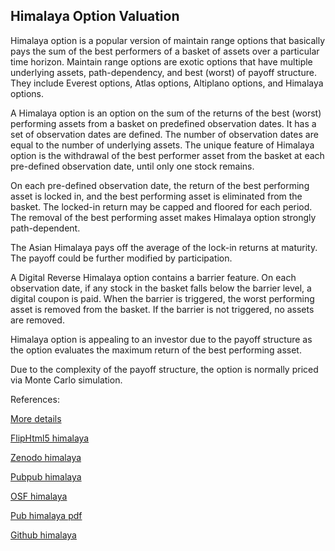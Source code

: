 ## Himalaya Option Valuation

Himalaya option is a popular version of maintain range options that basically pays the sum of the best performers of a basket of assets over a particular time horizon. Maintain range options are exotic options that have multiple underlying assets, path-dependency, and best (worst) of payoff structure. They include Everest options, Atlas options, Altiplano options, and Himalaya options. 

A Himalaya option is an option on the sum of the returns of the best (worst) performing assets from a basket on predefined observation dates. It has a set of observation dates are defined. The number of observation dates are equal to the number of underlying assets. The unique feature of Himalaya option is the withdrawal of the best performer asset from the basket at each pre-defined observation date, until only one stock remains.

On each pre-defined observation date, the return of the best performing asset is locked in, and the best performing asset is eliminated from the basket. The locked-in return may be capped and floored for each period. The removal of the best performing asset makes Himalaya option strongly path-dependent.

The Asian Himalaya pays off the average of the lock-in returns at maturity. The payoff could be further modified by participation.

A Digital Reverse Himalaya option contains a barrier feature. On each observation date, if any stock in the basket falls below the barrier level, a digital coupon is paid. When the barrier is triggered, the worst performing asset is removed from the basket. If the barrier is not triggered, no assets are removed.

Himalaya option is appealing to an investor due to the payoff structure as the option evaluates the maximum return of the best performing asset.

Due to the complexity of the payoff structure, the option is normally priced via Monte Carlo simulation. 



References:
   
[More details](./EqHimalaya-25.pdf)   
   
[FlipHtml5 himalaya](https://fliphtml5.com/download/download-pdf-file.php?str=x0DZh9GTud3bENXamAzM1QjN4MTPkl0av9mY)
   
[Zenodo himalaya](https://zenodo.org/record/4660329/files/EqHimalaya-25.pdf)
   
[Pubpub himalaya](https://david.pubpub.org/pub/3d3lpnvc/release/1)
   
[OSF himalaya](https://osf.io/3hf9y/download)

[Pub himalaya pdf](https://assets.pubpub.org/dt8sydqd/11617386263923.pdf)

[Github himalaya](https://github.com/alanwhite1203/EqHimalaya/releases/download/1/EqHimalaya-25.pdf)  